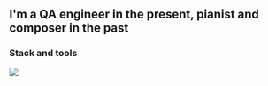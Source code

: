## I'm a QA engineer in the present, pianist and composer in the past


### Stack and tools
<img src="https://img.shields.io/badge/PostgreSQL-00FFFF?style=for-the-badge&logo=postgresql&logoColor=000000"/>
